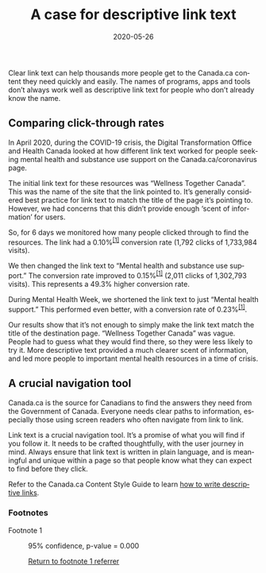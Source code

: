 ﻿---
altLangPage: "/2020/05/26/texte-de-lien-descriptif"
date:   2020-05-26
description: "Clear link text can help thousands more people get to the Canada.ca content they need quickly and easily."
lang: en
layout: post
pageclass: "cnt-wdth-lmtd"
title:  "A case for descriptive link text"
---
Clear link text can help thousands more people get to the Canada.ca content they need quickly and easily. The names of programs, apps and tools don’t always work well as descriptive link text for people who don’t already know the name.

## Comparing click-through rates

In April 2020, during the COVID-19 crisis, the Digital Transformation Office and Health Canada looked at how different link text worked for people seeking mental health and substance use support on the Canada.ca/coronavirus page.

The initial link text for these resources was “Wellness Together Canada”. This was the name of the site that the link pointed to. It’s generally considered best practice for link text to match the title of the page it’s pointing to. However, we had concerns that this didn’t provide enough ‘scent of information’ for users.

So, for 6 days we monitored how many people clicked through to find the resources. The link had a 0.10%<sup id="fn1-rtn" class="fn-lnk">[[1]](#fn1)</sup> conversion rate (1,792 clicks of 1,733,984 visits).

We then changed the link text to “Mental health and substance use support.” The conversion rate improved to 0.15%<sup class="fn-lnk">[[1]](#fn1)</sup> (2,011 clicks of 1,302,793 visits). This represents a 49.3% higher conversion rate.

During Mental Health Week, we shortened the link text to just “Mental health support.” This performed even better, with a conversion rate of 0.23%<sup class="fn-lnk">[[1]](#fn1)</sup>.

Our results show that it’s not enough to simply make the link text match the title of the destination page.
“Wellness Together Canada” was vague. People had to guess what they would find there, so they were less likely to try it. More descriptive text provided a much clearer scent of information, and led more people to important mental health resources in a time of crisis.

## A crucial navigation tool

Canada.ca is the source for Canadians to find the answers they need from the Government of Canada. Everyone needs clear paths to information, especially those using screen readers who often navigate from link to link.

Link text is a crucial navigation tool. It’s a promise of what you will find if you follow it. It needs to be crafted thoughtfully, with the user journey in mind. Always ensure that link text is written in plain language, and is meaningful and unique within a page so that people know what they can expect to find before they click.

Refer to the Canada.ca Content Style Guide to learn [how to write descriptive links](https://www.canada.ca/en/treasury-board-secretariat/services/government-communications/canada-content-style-guide.html#wp7-2).

<div class="wb-fnote wb-init wb-fnote-inited" role="note" id="wb-auto-4">
  <h3 id="fn" class="wb-inv">Footnotes</h3>
  <dl>
    <dt id="fn1-dt">Footnote 1</dt>
    <dd id="fn1" tabindex="-1" aria-labelledby="fn1-dt">
      <p>95% confidence, p-value = 0.000</p>
      <p class="fn-rtn"><a href="#fn1-rtn"><span class="wb-invisible">Return to footnote </span>1<span class="wb-invisible"> referrer</span></a></p>
    </dd>
  </dl>
</div>

